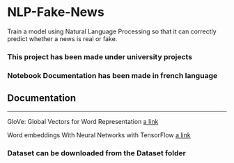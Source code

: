 # NLP-Fake-News
Train a model using Natural Language Processing so that it can correctly predict whether a news is real or fake.

### This project has been made under university projects
### Notebook Documentation has been made in french language

## Documentation
---

GloVe: Global Vectors for Word Representation
[a link](https://nlp.stanford.edu/projects/glove/)

Word embeddings With Neural Networks with TensorFlow
[a link](https://www.tensorflow.org/tutorials/text/word_embeddings)


### Dataset can be downloaded from the Dataset folder
